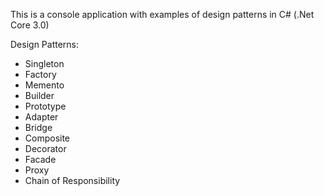 This is a console application with examples of design patterns in C# (.Net Core 3.0)

Design Patterns:

- Singleton
- Factory
- Memento
- Builder
- Prototype
- Adapter
- Bridge
- Composite
- Decorator
- Facade
- Proxy
- Chain of Responsibility
